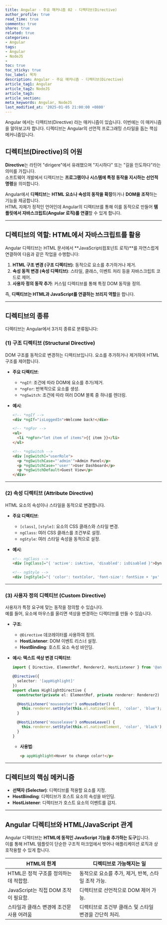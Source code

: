 ```yaml
---
title: Angular - 주요 매커니즘 02 - 디렉티브(Directive)
author_profile: true
read_time: true
comments: true
share: true
related: true
categories:
- Angular
tags:
- Angular
- NodeJS
- 
toc: true
toc_sticky: true
toc_label: 목차
description: Angular - 주요 매커니즘 - 디렉티브(Directive)
article_tag1: Angular
article_tag2: NodeJS
article_tag3: 
article_section: 
meta_keywords: Angular, NodeJS
last_modified_at: '2025-01-05 21:00:00 +0800'
---
```


Angular 에서는 디렉티브(Directive) 라는 매커니즘이 있습니다.
이번에는 이 매커니즘을 알아보고자 합니다. 디렉티브는 Angular의 선언적 프로그래밍 스타일을 돕는 핵심 메커니즘입니다.


## **디렉티브(Directive)의 어원**  
**Directive**는 라틴어 "dirigere"에서 유래했으며 "지시하다" 또는 "길을 인도하다"라는 의미를 가집니다.  
소프트웨어 개발에서 디렉티브는 **프로그램이나 시스템에 특정 동작을 지시하는 선언적 명령**을 의미합니다.  

Angular에서 **디렉티브**는 **HTML 요소나 속성의 동작을 확장**하거나 **DOM을 조작**하는 기능을 제공합니다.  
HTML 자체가 정적인 언어인데 Angular의 디렉티브를 통해 이를 동적으로 만들어 **템플릿에서 자바스크립트(Angular 로직)를 연결**할 수 있게 합니다.

---

## **디렉티브의 역할: HTML에서 자바스크립트를 활용**  
Angular 디렉티브는 HTML 문서에서 **JavaScript(컴포넌트 로직)**를 자연스럽게 연결하여 다음과 같은 작업을 수행합니다:
1. **HTML 구조 변경 (구조 디렉티브)**: 동적으로 요소를 추가하거나 제거.
2. **속성 동적 변경 (속성 디렉티브)**: 스타일, 클래스, 이벤트 처리 등을 자바스크립트 코드로 제어.
3. **사용자 정의 동작 추가**: 커스텀 디렉티브를 통해 특정 DOM 동작을 정의.

즉, **디렉티브는 HTML과 JavaScript를 연결하는 브리지 역할**을 합니다.

---

## **디렉티브의 종류**  
디렉티브는 Angular에서 3가지 종류로 분류됩니다:

### (1) **구조 디렉티브 (Structural Directive)**  
DOM 구조를 동적으로 변경하는 디렉티브입니다. 요소를 추가하거나 제거하여 HTML 구조를 제어합니다.  

- **주요 디렉티브**:
  - `*ngIf`: 조건에 따라 DOM에 요소를 추가/제거.
  - `*ngFor`: 반복적으로 요소를 생성.
  - `*ngSwitch`: 조건에 따라 여러 DOM 블록 중 하나를 렌더링.

- **예시**:
  ```html
  <!-- *ngIf -->
  <div *ngIf="isLoggedIn">Welcome back!</div>

  <!-- *ngFor -->
  <ul>
    <li *ngFor="let item of items">{{ item }}</li>
  </ul>

  <!-- *ngSwitch -->
  <div [ngSwitch]="userRole">
    <p *ngSwitchCase="'admin'">Admin Panel</p>
    <p *ngSwitchCase="'user'">User Dashboard</p>
    <p *ngSwitchDefault>Guest View</p>
  </div>
  ```

---

### (2) **속성 디렉티브 (Attribute Directive)**  
HTML 요소의 속성이나 스타일을 동적으로 변경합니다.  

- **주요 디렉티브**:
  - `[class]`, `[style]`: 요소의 CSS 클래스와 스타일 변경.
  - `ngClass`: 여러 CSS 클래스를 조건부로 설정.
  - `ngStyle`: 여러 스타일 속성을 동적으로 설정.

- **예시**:
  ```html
  <!-- ngClass -->
  <div [ngClass]="{ 'active': isActive, 'disabled': isDisabled }">Dynamic Class</div>

  <!-- ngStyle -->
  <div [ngStyle]="{ 'color': textColor, 'font-size': fontSize + 'px' }">Dynamic Styles</div>
  ```

---

### (3) **사용자 정의 디렉티브 (Custom Directive)**  
사용자가 특정 요구에 맞는 동작을 정의할 수 있습니다.  
예를 들어, 요소에 마우스를 올리면 색상을 변경하는 디렉티브를 만들 수 있습니다.

- **구조**:
  - `@Directive` 데코레이터를 사용하여 정의.
  - **HostListener**: DOM 이벤트 리스너 설정.
  - **HostBinding**: 호스트 요소 속성 바인딩.

- **예시: 텍스트 색상 변경 디렉티브**:
  ```typescript
  import { Directive, ElementRef, Renderer2, HostListener } from '@angular/core';

  @Directive({
    selector: '[appHighlight]'
  })
  export class HighlightDirective {
    constructor(private el: ElementRef, private renderer: Renderer2) {}

    @HostListener('mouseenter') onMouseEnter() {
      this.renderer.setStyle(this.el.nativeElement, 'color', 'blue');
    }

    @HostListener('mouseleave') onMouseLeave() {
      this.renderer.setStyle(this.el.nativeElement, 'color', 'black');
    }
  }
  ```

  - **사용법**:
    ```html
    <p appHighlight>Hover to change color!</p>
    ```

---

## **디렉티브의 핵심 메커니즘**
- **선택자 (Selector)**: 디렉티브를 적용할 요소를 지정.
- **HostBinding**: 디렉티브가 호스트 요소의 속성을 바인딩.
- **HostListener**: 디렉티브가 호스트 요소의 이벤트를 감지.

---

## **Angular 디렉티브와 HTML/JavaScript 관계**
Angular 디렉티브는 **HTML에 동적인 JavaScript 기능을 추가하는 도구**입니다.  
이를 통해 HTML 템플릿이 단순한 구조적 마크업에서 벗어나 애플리케이션 로직과 상호작용할 수 있게 합니다.

| **HTML의 한계**                        | **디렉티브로 가능해지는 일**                              |
|----------------------------------------|----------------------------------------------------------|
| HTML은 정적 구조를 정의하는 데 적합함.  | 동적으로 요소를 추가, 제거, 반복, 스타일 조작 가능.       |
| JavaScript는 직접 DOM 조작이 필요함.   | 디렉티브로 선언적으로 DOM 제어 가능.                     |
| 스타일과 클래스 변경에 조건문 사용 어려움 | 디렉티브로 조건부 클래스 및 스타일 변경을 간단히 처리.    |
